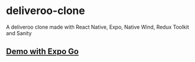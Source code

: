 # deliveroo-clone
A deliveroo clone made with React Native, Expo, Native Wind, Redux Toolkit and Sanity

## [Demo with Expo Go](https://expo.dev/@liljon974/deliveroo-clone?serviceType=classic&distribution=expo-go)
